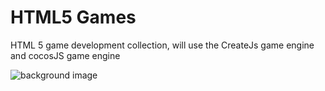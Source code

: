 # HTML5 Games

HTML 5 game development collection, will use the CreateJs game engine and cocosJS game engine

![background image](https://github.com/SilenceHVK/Articles/raw/master/assets/images/bgImages/bg4.png)